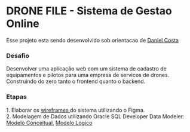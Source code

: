 # DRONE FILE - Sistema de Gestao Online

Esse projeto esta sendo desenvolvido sob orientacao de <a href="https://www.linkedin.com/in/danielbcosta/">Daniel Costa </a>

<h3>Desafio</h3>
Desenvolver uma aplicação web com um sistema de cadastro de equipamentos e pilotos para uma empresa de servicos de drones. Construindo do zero tanto o frontend quanto o backend.

<h3>Etapas</h3>
1. Elaborar os <a href="https://github.com/brunoesm07/drone_file_proj_mentoria/blob/main/Wireframes%200.5x.png"> wireframes </a> do sistema utilizando o Figma. <br> 
2. Modelagem de Dados utilizando Oracle SQL Developer Data Modeler: <a href="https://github.com/brunoesm07/drone_file_proj_mentoria/blob/main/PNG_dos_modelos_BancodeDados/modeloConceitual.png">Modelo Conceitual</a>, <a href="https://github.com/brunoesm07/drone_file_proj_mentoria/blob/main/PNG_dos_modelos_BancodeDados/Modelo%20Logico%20DroneFile.png"> Modelo Logico</a>
